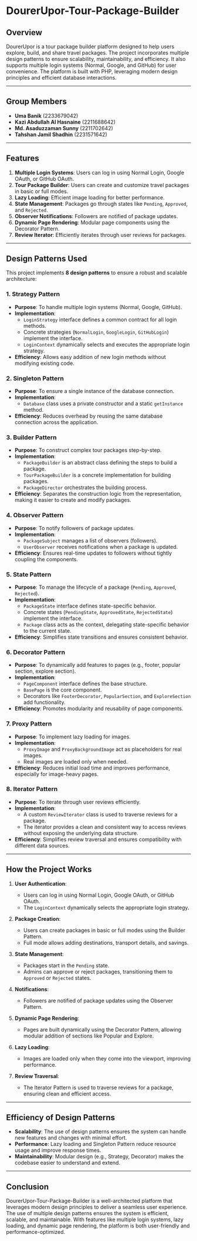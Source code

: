 # DourerUpor-Tour-Package-Builder

## Overview
DourerUpor is a tour package builder platform designed to help users explore, build, and share travel packages. The project incorporates multiple design patterns to ensure scalability, maintainability, and efficiency. It also supports multiple login systems (Normal, Google, and GitHub) for user convenience. The platform is built with PHP, leveraging modern design principles and efficient database interactions.

---

## Group Members
- **Uma Banik** (2233679042)
- **Kazi Abdullah Al Hasnaine** (2211688642)
- **Md. Asaduzzaman Sunny** (2211702642)
- **Tahshan Jamil Shadhin** (2231571642)

---

## Features
1. **Multiple Login Systems**: Users can log in using Normal Login, Google OAuth, or GitHub OAuth.
2. **Tour Package Builder**: Users can create and customize travel packages in basic or full modes.
3. **Lazy Loading**: Efficient image loading for better performance.
4. **State Management**: Packages go through states like `Pending`, `Approved`, and `Rejected`.
5. **Observer Notifications**: Followers are notified of package updates.
6. **Dynamic Page Rendering**: Modular page components using the Decorator Pattern.
7. **Review Iterator**: Efficiently iterates through user reviews for packages.

---

## Design Patterns Used
This project implements **8 design patterns** to ensure a robust and scalable architecture:

### 1. **Strategy Pattern**
- **Purpose**: To handle multiple login systems (Normal, Google, GitHub).
- **Implementation**: 
  - `LoginStrategy` interface defines a common contract for all login methods.
  - Concrete strategies (`NormalLogin`, `GoogleLogin`, `GitHubLogin`) implement the interface.
  - `LoginContext` dynamically selects and executes the appropriate login strategy.
- **Efficiency**: Allows easy addition of new login methods without modifying existing code.

### 2. **Singleton Pattern**
- **Purpose**: To ensure a single instance of the database connection.
- **Implementation**: 
  - `Database` class uses a private constructor and a static `getInstance` method.
- **Efficiency**: Reduces overhead by reusing the same database connection across the application.

### 3. **Builder Pattern**
- **Purpose**: To construct complex tour packages step-by-step.
- **Implementation**: 
  - `PackageBuilder` is an abstract class defining the steps to build a package.
  - `TourPackageBuilder` is a concrete implementation for building packages.
  - `PackageDirector` orchestrates the building process.
- **Efficiency**: Separates the construction logic from the representation, making it easier to create and modify packages.

### 4. **Observer Pattern**
- **Purpose**: To notify followers of package updates.
- **Implementation**: 
  - `PackageSubject` manages a list of observers (followers).
  - `UserObserver` receives notifications when a package is updated.
- **Efficiency**: Ensures real-time updates to followers without tightly coupling the components.

### 5. **State Pattern**
- **Purpose**: To manage the lifecycle of a package (`Pending`, `Approved`, `Rejected`).
- **Implementation**: 
  - `PackageState` interface defines state-specific behavior.
  - Concrete states (`PendingState`, `ApprovedState`, `RejectedState`) implement the interface.
  - `Package` class acts as the context, delegating state-specific behavior to the current state.
- **Efficiency**: Simplifies state transitions and ensures consistent behavior.

### 6. **Decorator Pattern**
- **Purpose**: To dynamically add features to pages (e.g., footer, popular section, explore section).
- **Implementation**: 
  - `PageComponent` interface defines the base structure.
  - `BasePage` is the core component.
  - Decorators like `FooterDecorator`, `PopularSection`, and `ExploreSection` add functionality.
- **Efficiency**: Promotes modularity and reusability of page components.

### 7. **Proxy Pattern**
- **Purpose**: To implement lazy loading for images.
- **Implementation**: 
  - `ProxyImage` and `ProxyBackgroundImage` act as placeholders for real images.
  - Real images are loaded only when needed.
- **Efficiency**: Reduces initial load time and improves performance, especially for image-heavy pages.

### 8. **Iterator Pattern**
- **Purpose**: To iterate through user reviews efficiently.
- **Implementation**: 
  - A custom `ReviewIterator` class is used to traverse reviews for a package.
  - The iterator provides a clean and consistent way to access reviews without exposing the underlying data structure.
- **Efficiency**: Simplifies review traversal and ensures compatibility with different data sources.

---

## How the Project Works
1. **User Authentication**:
   - Users can log in using Normal Login, Google OAuth, or GitHub OAuth.
   - The `LoginContext` dynamically selects the appropriate login strategy.

2. **Package Creation**:
   - Users can create packages in basic or full modes using the Builder Pattern.
   - Full mode allows adding destinations, transport details, and savings.

3. **State Management**:
   - Packages start in the `Pending` state.
   - Admins can approve or reject packages, transitioning them to `Approved` or `Rejected` states.

4. **Notifications**:
   - Followers are notified of package updates using the Observer Pattern.

5. **Dynamic Page Rendering**:
   - Pages are built dynamically using the Decorator Pattern, allowing modular addition of sections like Popular and Explore.

6. **Lazy Loading**:
   - Images are loaded only when they come into the viewport, improving performance.

7. **Review Traversal**:
   - The Iterator Pattern is used to traverse reviews for a package, ensuring clean and efficient access.

---

## Efficiency of Design Patterns
- **Scalability**: The use of design patterns ensures the system can handle new features and changes with minimal effort.
- **Performance**: Lazy loading and Singleton Pattern reduce resource usage and improve response times.
- **Maintainability**: Modular design (e.g., Strategy, Decorator) makes the codebase easier to understand and extend.

---

## Conclusion
DourerUpor-Tour-Package-Builder is a well-architected platform that leverages modern design principles to deliver a seamless user experience. The use of multiple design patterns ensures the system is efficient, scalable, and maintainable. With features like multiple login systems, lazy loading, and dynamic page rendering, the platform is both user-friendly and performance-optimized.

